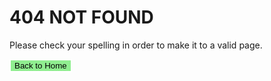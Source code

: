 # 404 NOT FOUND

Please check your spelling in order to make it to a valid page.

<a href="/tfnswmap"><button style="text-align: center; border: 2px solid white; background-color: #90EE90">Back to Home</button></a>
